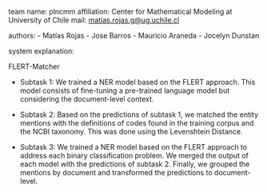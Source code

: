 team name: plncmm
affiliation: Center for Mathematical Modeling at University of Chile
mail: matias.rojas.g@ug.uchile.cl

authors:
	- Matías Rojas
	- Jose Barros
	- Mauricio Araneda
	- Jocelyn Dunstan

system explanation:


FLERT-Matcher 

- Subtask 1: We trained a NER model based on the FLERT approach. This model consists of fine-tuning a pre-trained language model
but considering the document-level context. 

- Subtask 2: Based on the predictions of subtask 1, we matched the entity mentions with the definitions of codes found in the training corpus and the NCBI taxonomy. This was done using the Levenshtein Distance.

- Subtask 3: We trained a NER model based on the FLERT approach to address each binary classification problem. We merged the output of each model with the predictions of subtask 2. Finally, we grouped the mentions by document and transformed the predictions to document-level.